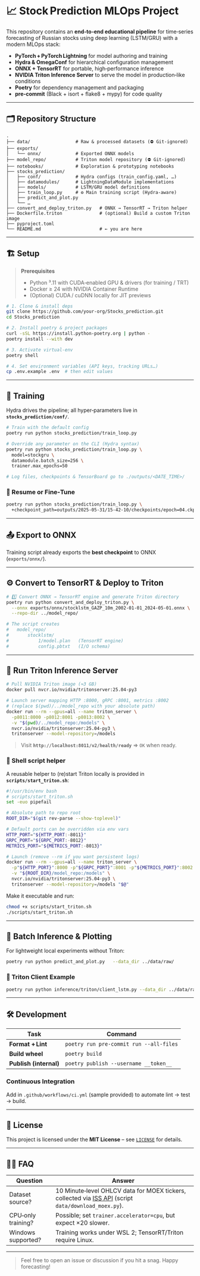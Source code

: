 # 📈 Stock Prediction MLOps Project

This repository contains an **end‑to‑end educational pipeline** for time‑series
forecasting of Russian stocks using deep learning (LSTM/GRU) with a modern MLOps
stack:

- **PyTorch + PyTorch Lightning** for model authoring and training
- **Hydra & OmegaConf** for hierarchical configuration management
- **ONNX + TensorRT** for portable, high‑performance inference
- **NVIDIA Triton Inference Server** to serve the model in production‐like
  conditions
- **Poetry** for dependency management and packaging
- **pre‑commit** (Black + isort + flake8 + mypy) for code quality

---

## 🗂️ Repository Structure

```text
.
├── data/                 # Raw & processed datasets (⛔ Git‑ignored)
├── exports/
│   └── onnx/             # Exported ONNX models
├── model_repo/           # Triton model repository (⛔ Git‑ignored)
├── notebooks/            # Exploration & prototyping notebooks
├── stocks_prediction/
│   ├── conf/             # Hydra configs (train_config.yaml, …)
│   ├── datamodules/      # LightningDataModule implementations
│   ├── models/           # LSTM/GRU model definitions
│   ├── train_loop.py     # ⚙️ Main training script (Hydra‑aware)
│   ├── predict_and_plot.py
│   └── …
├── convert_and_deploy_triton.py   # ONNX → TensorRT → Triton helper
├── Dockerfile.triton              # (optional) Build a custom Triton image
├── pyproject.toml
└── README.md                      # ← you are here
```

---

## 🏗️ Setup

> **Prerequisites**
>
> - Python ³.11 with CUDA‑enabled GPU & drivers (for training / TRT)
> - Docker ≥ 24 with NVIDIA Container Runtime
> - (Optional) CUDA / cuDNN locally for JIT previews

```bash
# 1. Clone & install deps
git clone https://github.com/your‑org/Stocks_prediction.git
cd Stocks_prediction

# 2. Install poetry & project packages
curl -sSL https://install.python-poetry.org | python -
poetry install --with dev

# 3. Activate virtual‑env
poetry shell

# 4. Set environment variables (API keys, tracking URLs…)
cp .env.example .env  # then edit values
```

---

## 🚂 Training

Hydra drives the pipeline; all hyper‑parameters live in
**`stocks_prediction/conf/`**.

```bash
# Train with the default config
poetry run python stocks_prediction/train_loop.py

# Override any parameter on the CLI (Hydra syntax)
poetry run python stocks_prediction/train_loop.py \
  model=stockgru \
  datamodule.batch_size=256 \
  trainer.max_epochs=50

# Log files, checkpoints & TensorBoard go to ./outputs/<DATE_TIME>/
```

### 🔄 Resume or Fine‑Tune

```bash
poetry run python stocks_prediction/train_loop.py \
  +checkpoint_path=outputs/2025‑05‑31/15‑42‑10/checkpoints/epoch=04.ckpt
```

---

## 📤 Export to ONNX

Training script already exports the **best checkpoint** to ONNX
(`exports/onnx/`).

---

## ⚙️ Convert to TensorRT & Deploy to Triton

```bash
# 1️⃣ Convert ONNX → TensorRT engine and generate Triton directory
poetry run python convert_and_deploy_triton.py \
  --onnx exports/onnx/stocklstm_GAZP_10m_2002‑01‑01_2024‑05‑01.onnx \
  --repo-dir ../model_repo/

# The script creates
#   model_repo/
#       stocklstm/
#           1/model.plan   (TensorRT engine)
#           config.pbtxt   (I/O schema)
```

---

## 🚀 Run Triton Inference Server

```bash
# Pull NVIDIA Triton image (≈3 GB)
docker pull nvcr.io/nvidia/tritonserver:25.04-py3

# Launch server mapping HTTP :8000, gRPC :8001, metrics :8002
# (replace $(pwd)/../model_repo with your absolute path)
docker run --rm --gpus=all --name triton_server \
  -p8011:8000 -p8012:8001 -p8013:8002 \
  -v "$(pwd)/../model_repo:/models" \
  nvcr.io/nvidia/tritonserver:25.04-py3 \
  tritonserver --model-repository=/models
```

> Visit **`http://localhost:8011/v2/health/ready`** ⇒ `OK` when ready.

### 🐚 Shell script helper

A reusable helper to (re)start Triton locally is provided in
**`scripts/start_triton.sh`**:

```bash
#!/usr/bin/env bash
# scripts/start_triton.sh
set -euo pipefail

# Absolute path to repo root
ROOT_DIR="$(git rev-parse --show-toplevel)"

# Default ports can be overridden via env vars
HTTP_PORT="${HTTP_PORT:-8011}"
GRPC_PORT="${GRPC_PORT:-8012}"
METRICS_PORT="${METRICS_PORT:-8013}"

# Launch (remove --rm if you want persistent logs)
docker run --rm --gpus=all --name triton_server \
  -p"${HTTP_PORT}":8000 -p"${GRPC_PORT}":8001 -p"${METRICS_PORT}":8002 \
  -v "${ROOT_DIR}/model_repo:/models" \
  nvcr.io/nvidia/tritonserver:25.04-py3 \
  tritonserver --model-repository=/models "$@"
```

Make it executable and run:

```bash
chmod +x scripts/start_triton.sh
./scripts/start_triton.sh
```

---

## 🔮 Batch Inference & Plotting

For lightweight local experiments without Triton:

```bash
poetry run python predict_and_plot.py   --data_dir ../data/raw/
```

### 🔌 Triton Client Example

```bash
poetry run python inference/triton/client_lstm.py --data_dir ../data/raw/
```

---

## 🛠️ Development

| Task                   | Command                                 |
| ---------------------- | --------------------------------------- |
| **Format + Lint**      | `poetry run pre-commit run --all-files` |
| **Build wheel**        | `poetry build`                          |
| **Publish (internal)** | `poetry publish --username __token__`   |

### Continuous Integration

Add in `.github/workflows/ci.yml` (sample provided) to automate lint → test →
build.

---

## 📄 License

This project is licensed under the **MIT License** – see [`LICENSE`](LICENSE)
for details.

---

## 🙋‍♂️ FAQ

| Question           | Answer                                                                                                                       |
| ------------------ | ---------------------------------------------------------------------------------------------------------------------------- |
| Dataset source?    | 10 Minute‑level OHLCV data for MOEX tickers, collected via [ISS API](https://iss.moex.com) (script `data/download_moex.py`). |
| CPU‑only training? | Possible; set `trainer.accelerator=cpu`, but expect ×20 slower.                                                              |
| Windows supported? | Training works under WSL 2; TensorRT/Triton require Linux.                                                                   |

---

> Feel free to open an issue or discussion if you hit a snag. Happy forecasting!
